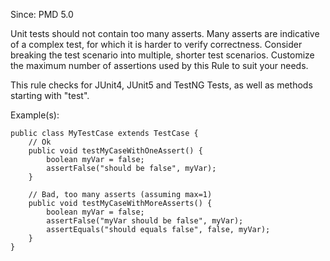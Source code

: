 Since: PMD 5.0

Unit tests should not contain too many asserts. Many asserts are indicative of a complex test, for which 
it is harder to verify correctness.  Consider breaking the test scenario into multiple, shorter test scenarios.
Customize the maximum number of assertions used by this Rule to suit your needs.

This rule checks for JUnit4, JUnit5 and TestNG Tests, as well as methods starting with &quot;test&quot;.

Example(s):
```
public class MyTestCase extends TestCase {
    // Ok
    public void testMyCaseWithOneAssert() {
        boolean myVar = false;
        assertFalse("should be false", myVar);
    }

    // Bad, too many asserts (assuming max=1)
    public void testMyCaseWithMoreAsserts() {
        boolean myVar = false;
        assertFalse("myVar should be false", myVar);
        assertEquals("should equals false", false, myVar);
    }
}
```
